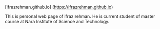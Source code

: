 [ifrazrehman.github.io] (https://ifrazrehman.github.io)

This is personal web page of ifraz rehman. He is current student of master course at Nara Institute of Science and Technology.
